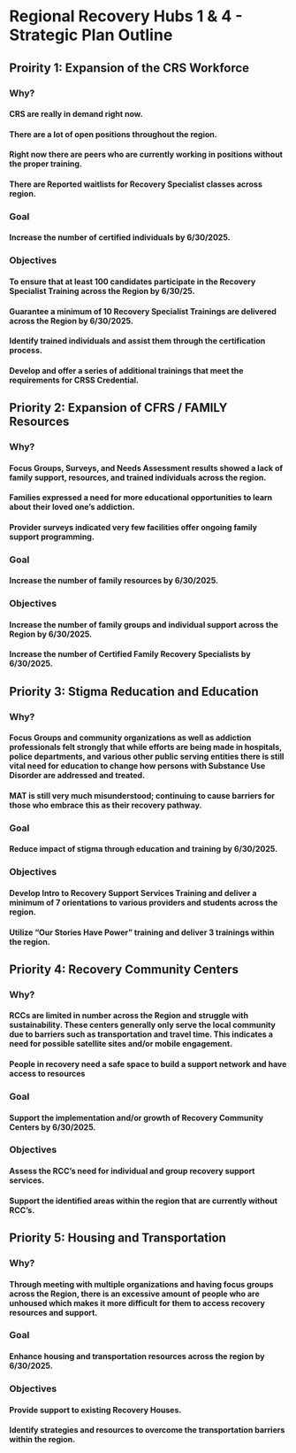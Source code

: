 # Regional Recovery Hubs 1 & 4 - Strategic Plan Outline

## Proirity 1: Expansion of the CRS Workforce
 
### Why?

#### CRS are really in demand right now.

#### There are a lot of open positions throughout the region.

#### Right now there are peers who are currently working in positions without the proper training.

#### There are Reported waitlists for Recovery Specialist classes across region.
 
### Goal

#### Increase the number of certified individuals by 6/30/2025.
 
### Objectives

#### To ensure that at least 100 candidates participate in the Recovery Specialist Training across the Region by 6/30/25.

####  Guarantee a minimum of 10 Recovery Specialist Trainings are delivered across the Region by 6/30/2025.

#### Identify trained individuals and assist them through the certification process.

#### Develop and offer a series of additional trainings that meet the requirements for CRSS Credential.

## Priority 2: Expansion of CFRS / FAMILY Resources
 
### Why?

#### Focus Groups, Surveys, and Needs Assessment results showed a lack of family support, resources, and trained individuals across the region.

#### Families expressed a need for more educational opportunities to learn about their loved one’s addiction.

#### Provider surveys indicated very few facilities offer ongoing family support programming.
 
### Goal

#### Increase the number of family resources by 6/30/2025.
 
### Objectives

#### Increase the number of family groups and individual support across the Region by 6/30/2025.

#### Increase the number of Certified Family Recovery Specialists by 6/30/2025.


## Priority 3: Stigma Reducation and Education
 
### Why?

#### Focus Groups and community organizations as well as addiction professionals felt strongly that while efforts are being made in hospitals, police departments, and various other public serving entities there is still vital need for education to change how persons with Substance Use Disorder are addressed and treated.

#### MAT is still very much misunderstood; continuing to cause barriers for those who embrace this as their recovery pathway.
 
### Goal

#### Reduce impact of stigma through education and training by 6/30/2025.
 
### Objectives

#### Develop Intro to Recovery Support Services Training and deliver a minimum of 7 orientations to various providers and students across the region.

#### Utilize “Our Stories Have Power” training and deliver 3 trainings within the region.

## Priority 4: Recovery Community Centers
 
### Why?

#### RCCs are limited in number across the Region and struggle with sustainability. These centers generally only serve the local community due to barriers such as transportation and travel time. This indicates a need for possible satellite sites and/or mobile engagement.

#### People in recovery need a safe space to build a support network and have access to resources
 
### Goal

#### Support the implementation and/or growth of Recovery Community Centers by 6/30/2025.
 
### Objectives

#### Assess the RCC’s need for individual and group recovery support services.

#### Support the identified areas within the region that are currently without RCC’s.

## Priority 5: Housing and Transportation
 
### Why?

#### Through meeting with multiple organizations and having focus groups across the Region, there is an excessive amount of people who are unhoused which makes it more difficult for them to access recovery resources and support.
 
### Goal

#### Enhance housing and transportation resources across the region by 6/30/2025.
 
### Objectives

#### Provide support to existing Recovery Houses.

#### Identify strategies and resources to overcome the transportation barriers within the region.